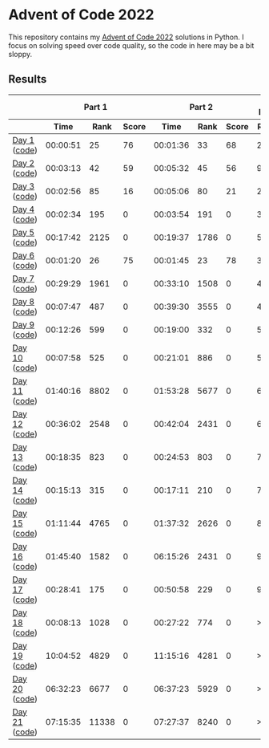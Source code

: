 # Advent of Code 2022

This repository contains my [Advent of Code 2022](https://adventofcode.com/2022) solutions in Python. I focus on solving speed over code quality, so the code in here may be a bit sloppy.

## Results

<!-- This table is generated by scripts/readme.py, do not update it manually -->
<!-- results-start -->
<table>
    <thead>
        <tr>
            <th></th>
            <th colspan="3">Part 1</th>
            <th colspan="3">Part 2</th>
            <th colspan="2">Overall leaderboard</th>
        </tr>
        <tr>
            <th></th>
            <th>Time</th>
            <th>Rank</th>
            <th>Score</th>
            <th>Time</th>
            <th>Rank</th>
            <th>Score</th>
            <th>Rank</th>
            <th>Score</th>
        </tr>
    </thead>
    <tbody>
        <tr>
            <td>
                <a href="https://adventofcode.com/2022/day/1">Day 1</a>
                (<a href="https://github.com/jmerle/advent-of-code-2022/tree/master/src/day01">code</a>)
            </td>
            <td>00:00:51</td>
            <td>25</td>
            <td>76</td>
            <td>00:01:36</td>
            <td>33</td>
            <td>68</td>
            <td>24</td>
            <td>144</td>
        </tr>
        <tr>
            <td>
                <a href="https://adventofcode.com/2022/day/2">Day 2</a>
                (<a href="https://github.com/jmerle/advent-of-code-2022/tree/master/src/day02">code</a>)
            </td>
            <td>00:03:13</td>
            <td>42</td>
            <td>59</td>
            <td>00:05:32</td>
            <td>45</td>
            <td>56</td>
            <td>9</td>
            <td>259</td>
        </tr>
        <tr>
            <td>
                <a href="https://adventofcode.com/2022/day/3">Day 3</a>
                (<a href="https://github.com/jmerle/advent-of-code-2022/tree/master/src/day03">code</a>)
            </td>
            <td>00:02:56</td>
            <td>85</td>
            <td>16</td>
            <td>00:05:06</td>
            <td>80</td>
            <td>21</td>
            <td>26</td>
            <td>296</td>
        </tr>
        <tr>
            <td>
                <a href="https://adventofcode.com/2022/day/4">Day 4</a>
                (<a href="https://github.com/jmerle/advent-of-code-2022/tree/master/src/day04">code</a>)
            </td>
            <td>00:02:34</td>
            <td>195</td>
            <td>0</td>
            <td>00:03:54</td>
            <td>191</td>
            <td>0</td>
            <td>37</td>
            <td>296</td>
        </tr>
        <tr>
            <td>
                <a href="https://adventofcode.com/2022/day/5">Day 5</a>
                (<a href="https://github.com/jmerle/advent-of-code-2022/tree/master/src/day05">code</a>)
            </td>
            <td>00:17:42</td>
            <td>2125</td>
            <td>0</td>
            <td>00:19:37</td>
            <td>1786</td>
            <td>0</td>
            <td>50</td>
            <td>296</td>
        </tr>
        <tr>
            <td>
                <a href="https://adventofcode.com/2022/day/6">Day 6</a>
                (<a href="https://github.com/jmerle/advent-of-code-2022/tree/master/src/day06">code</a>)
            </td>
            <td>00:01:20</td>
            <td>26</td>
            <td>75</td>
            <td>00:01:45</td>
            <td>23</td>
            <td>78</td>
            <td>36</td>
            <td>449</td>
        </tr>
        <tr>
            <td>
                <a href="https://adventofcode.com/2022/day/7">Day 7</a>
                (<a href="https://github.com/jmerle/advent-of-code-2022/tree/master/src/day07">code</a>)
            </td>
            <td>00:29:29</td>
            <td>1961</td>
            <td>0</td>
            <td>00:33:10</td>
            <td>1508</td>
            <td>0</td>
            <td>41</td>
            <td>449</td>
        </tr>
        <tr>
            <td>
                <a href="https://adventofcode.com/2022/day/8">Day 8</a>
                (<a href="https://github.com/jmerle/advent-of-code-2022/tree/master/src/day08">code</a>)
            </td>
            <td>00:07:47</td>
            <td>487</td>
            <td>0</td>
            <td>00:39:30</td>
            <td>3555</td>
            <td>0</td>
            <td>46</td>
            <td>449</td>
        </tr>
        <tr>
            <td>
                <a href="https://adventofcode.com/2022/day/9">Day 9</a>
                (<a href="https://github.com/jmerle/advent-of-code-2022/tree/master/src/day09">code</a>)
            </td>
            <td>00:12:26</td>
            <td>599</td>
            <td>0</td>
            <td>00:19:00</td>
            <td>332</td>
            <td>0</td>
            <td>53</td>
            <td>449</td>
        </tr>
        <tr>
            <td>
                <a href="https://adventofcode.com/2022/day/10">Day 10</a>
                (<a href="https://github.com/jmerle/advent-of-code-2022/tree/master/src/day10">code</a>)
            </td>
            <td>00:07:58</td>
            <td>525</td>
            <td>0</td>
            <td>00:21:01</td>
            <td>886</td>
            <td>0</td>
            <td>58</td>
            <td>449</td>
        </tr>
        <tr>
            <td>
                <a href="https://adventofcode.com/2022/day/11">Day 11</a>
                (<a href="https://github.com/jmerle/advent-of-code-2022/tree/master/src/day11">code</a>)
            </td>
            <td>01:40:16</td>
            <td>8802</td>
            <td>0</td>
            <td>01:53:28</td>
            <td>5677</td>
            <td>0</td>
            <td>62</td>
            <td>449</td>
        </tr>
        <tr>
            <td>
                <a href="https://adventofcode.com/2022/day/12">Day 12</a>
                (<a href="https://github.com/jmerle/advent-of-code-2022/tree/master/src/day12">code</a>)
            </td>
            <td>00:36:02</td>
            <td>2548</td>
            <td>0</td>
            <td>00:42:04</td>
            <td>2431</td>
            <td>0</td>
            <td>68</td>
            <td>449</td>
        </tr>
        <tr>
            <td>
                <a href="https://adventofcode.com/2022/day/13">Day 13</a>
                (<a href="https://github.com/jmerle/advent-of-code-2022/tree/master/src/day13">code</a>)
            </td>
            <td>00:18:35</td>
            <td>823</td>
            <td>0</td>
            <td>00:24:53</td>
            <td>803</td>
            <td>0</td>
            <td>74</td>
            <td>449</td>
        </tr>
        <tr>
            <td>
                <a href="https://adventofcode.com/2022/day/14">Day 14</a>
                (<a href="https://github.com/jmerle/advent-of-code-2022/tree/master/src/day14">code</a>)
            </td>
            <td>00:15:13</td>
            <td>315</td>
            <td>0</td>
            <td>00:17:11</td>
            <td>210</td>
            <td>0</td>
            <td>79</td>
            <td>449</td>
        </tr>
        <tr>
            <td>
                <a href="https://adventofcode.com/2022/day/15">Day 15</a>
                (<a href="https://github.com/jmerle/advent-of-code-2022/tree/master/src/day15">code</a>)
            </td>
            <td>01:11:44</td>
            <td>4765</td>
            <td>0</td>
            <td>01:37:32</td>
            <td>2626</td>
            <td>0</td>
            <td>89</td>
            <td>449</td>
        </tr>
        <tr>
            <td>
                <a href="https://adventofcode.com/2022/day/16">Day 16</a>
                (<a href="https://github.com/jmerle/advent-of-code-2022/tree/master/src/day16">code</a>)
            </td>
            <td>01:45:40</td>
            <td>1582</td>
            <td>0</td>
            <td>06:15:26</td>
            <td>2431</td>
            <td>0</td>
            <td>92</td>
            <td>449</td>
        </tr>
        <tr>
            <td>
                <a href="https://adventofcode.com/2022/day/17">Day 17</a>
                (<a href="https://github.com/jmerle/advent-of-code-2022/tree/master/src/day17">code</a>)
            </td>
            <td>00:28:41</td>
            <td>175</td>
            <td>0</td>
            <td>00:50:58</td>
            <td>229</td>
            <td>0</td>
            <td>97</td>
            <td>449</td>
        </tr>
        <tr>
            <td>
                <a href="https://adventofcode.com/2022/day/18">Day 18</a>
                (<a href="https://github.com/jmerle/advent-of-code-2022/tree/master/src/day18">code</a>)
            </td>
            <td>00:08:13</td>
            <td>1028</td>
            <td>0</td>
            <td>00:27:22</td>
            <td>774</td>
            <td>0</td>
            <td>>100</td>
            <td>449</td>
        </tr>
        <tr>
            <td>
                <a href="https://adventofcode.com/2022/day/19">Day 19</a>
                (<a href="https://github.com/jmerle/advent-of-code-2022/tree/master/src/day19">code</a>)
            </td>
            <td>10:04:52</td>
            <td>4829</td>
            <td>0</td>
            <td>11:15:16</td>
            <td>4281</td>
            <td>0</td>
            <td>>100</td>
            <td>449</td>
        </tr>
        <tr>
            <td>
                <a href="https://adventofcode.com/2022/day/20">Day 20</a>
                (<a href="https://github.com/jmerle/advent-of-code-2022/tree/master/src/day20">code</a>)
            </td>
            <td>06:32:23</td>
            <td>6677</td>
            <td>0</td>
            <td>06:37:23</td>
            <td>5929</td>
            <td>0</td>
            <td>>100</td>
            <td>449</td>
        </tr>
        <tr>
            <td>
                <a href="https://adventofcode.com/2022/day/21">Day 21</a>
                (<a href="https://github.com/jmerle/advent-of-code-2022/tree/master/src/day21">code</a>)
            </td>
            <td>07:15:35</td>
            <td>11338</td>
            <td>0</td>
            <td>07:27:37</td>
            <td>8240</td>
            <td>0</td>
            <td>>100</td>
            <td>449</td>
        </tr>
    </tbody>
</table>
<!-- results-end -->
